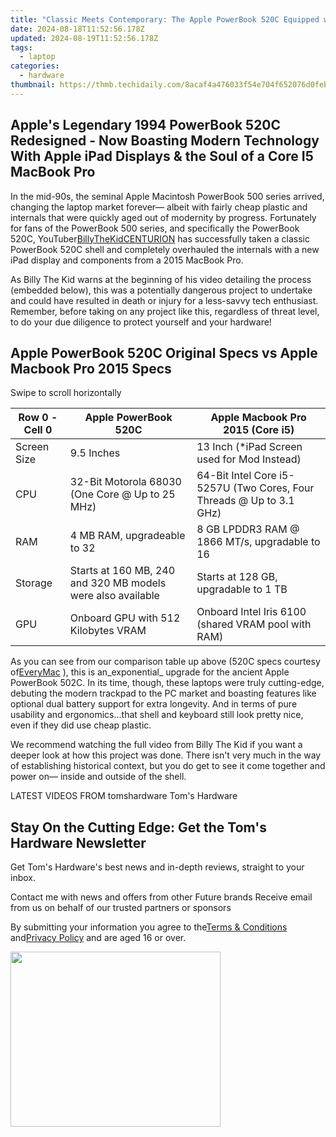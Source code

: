 ```yaml
---
title: "Classic Meets Contemporary: The Apple PowerBook 520C Equipped with an iPad-Style Screen and Internals of a 2015 MacBook Pro"
date: 2024-08-18T11:52:56.178Z
updated: 2024-08-19T11:52:56.178Z
tags:
  - laptop
categories:
  - hardware
thumbnail: https://thmb.techidaily.com/8acaf4a476033f54e704f652076d0feb19e147f8c9f9e89ae440088035de6366.jpg
---
```


## Apple's Legendary 1994 PowerBook 520C Redesigned - Now Boasting Modern Technology With Apple iPad Displays & the Soul of a Core I5 MacBook Pro

In the mid-90s, the seminal Apple Macintosh PowerBook 500 series arrived, changing the laptop market forever— albeit with fairly cheap plastic and internals that were quickly aged out of modernity by progress. Fortunately for fans of the PowerBook 500 series, and specifically the PowerBook 520C, YouTuber[BillyTheKidCENTURION](https://www.youtube.com/@BillyTheKidCENTURION) has successfully taken a classic PowerBook 520C shell and completely overhauled the internals with a new iPad display and components from a 2015 MacBook Pro.

 As Billy The Kid warns at the beginning of his video detailing the process (embedded below), this was a potentially dangerous project to undertake and could have resulted in death or injury for a less-savvy tech enthusiast. Remember, before taking on any project like this, regardless of threat level, to do your due diligence to protect yourself and your hardware!

## Apple PowerBook 520C Original Specs vs Apple Macbook Pro 2015 Specs

 Swipe to scroll horizontally

| Row 0 - Cell 0 | Apple PowerBook 520C                                        | Apple Macbook Pro 2015 (Core i5)                                     |
| -------------- | ----------------------------------------------------------- | -------------------------------------------------------------------- |
| Screen Size    | 9.5 Inches                                                  | 13 Inch (\*iPad Screen used for Mod Instead)                         |
| CPU            | 32-Bit Motorola 68030 (One Core @ Up to 25 MHz)             | 64-Bit Intel Core i5-5257U (Two Cores, Four Threads @ Up to 3.1 GHz) |
| RAM            | 4 MB RAM, upgradeable to 32                                 | 8 GB LPDDR3 RAM @ 1866 MT/s, upgradable to 16                        |
| Storage        | Starts at 160 MB, 240 and 320 MB models were also available | Starts at 128 GB, upgradable to 1 TB                                 |
| GPU            | Onboard GPU with 512 Kilobytes VRAM                         | Onboard Intel Iris 6100 (shared VRAM pool with RAM)                  |

 As you can see from our comparison table up above (520C specs courtesy of[EveryMac](https://everymac.com/systems/apple/powerbook/specs/mac%5Fpowerbook520c.html) ), this is an_exponential_ upgrade for the ancient Apple PowerBook 502C. In its time, though, these laptops were truly cutting-edge, debuting the modern trackpad to the PC market and boasting features like optional dual battery support for extra longevity. And in terms of pure usability and ergonomics...that shell and keyboard still look pretty nice, even if they did use cheap plastic.

 We recommend watching the full video from Billy The Kid if you want a deeper look at how this project was done. There isn't very much in the way of establishing historical context, but you do get to see it come together and power on— inside and outside of the shell.

 LATEST VIDEOS FROM tomshardware Tom's Hardware

## Stay On the Cutting Edge: Get the Tom's Hardware Newsletter

 Get Tom's Hardware's best news and in-depth reviews, straight to your inbox.

 Contact me with news and offers from other Future brands  Receive email from us on behalf of our trusted partners or sponsors

 By submitting your information you agree to the[Terms & Conditions](https://futureplc.com/terms-conditions/) and[Privacy Policy](https://futureplc.com/privacy-policy/) and are aged 16 or over.


<ins class="adsbygoogle"
     style="display:block"
     data-ad-format="autorelaxed"
     data-ad-client="ca-pub-7571918770474297"
     data-ad-slot="1223367746"></ins>



<ins class="adsbygoogle"
     style="display:block"
     data-ad-client="ca-pub-7571918770474297"
     data-ad-slot="8358498916"
     data-ad-format="auto"
     data-full-width-responsive="true"></ins>



<!-- affiliate ads begin -->
<a href="https://getlyla.pxf.io/c/5597632/1455723/15391" target="_top" id="1455723"><img src="//a.impactradius-go.com/display-ad/15391-1455723" border="0" alt="" width="336" height="280"/></a><img height="0" width="0" src="https://imp.pxf.io/i/5597632/1455723/15391" style="position:absolute;visibility:hidden;" border="0" />
<!-- affiliate ads end -->